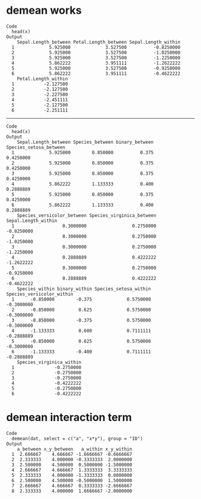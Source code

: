# demean works

    Code
      head(x)
    Output
        Sepal.Length_between Petal.Length_between Sepal.Length_within
      1             5.925000             3.527500          -0.8250000
      2             5.925000             3.527500          -1.0250000
      3             5.925000             3.527500          -1.2250000
      4             5.862222             3.951111          -1.2622222
      5             5.925000             3.527500          -0.9250000
      6             5.862222             3.951111          -0.4622222
        Petal.Length_within
      1           -2.127500
      2           -2.127500
      3           -2.227500
      4           -2.451111
      5           -2.127500
      6           -2.251111

---

    Code
      head(x)
    Output
        Sepal.Length_between Species_between binary_between Species_setosa_between
      1             5.925000        0.850000          0.375              0.4250000
      2             5.925000        0.850000          0.375              0.4250000
      3             5.925000        0.850000          0.375              0.4250000
      4             5.862222        1.133333          0.400              0.2888889
      5             5.925000        0.850000          0.375              0.4250000
      6             5.862222        1.133333          0.400              0.2888889
        Species_versicolor_between Species_virginica_between Sepal.Length_within
      1                  0.3000000                 0.2750000          -0.8250000
      2                  0.3000000                 0.2750000          -1.0250000
      3                  0.3000000                 0.2750000          -1.2250000
      4                  0.2888889                 0.4222222          -1.2622222
      5                  0.3000000                 0.2750000          -0.9250000
      6                  0.2888889                 0.4222222          -0.4622222
        Species_within binary_within Species_setosa_within Species_versicolor_within
      1      -0.850000        -0.375             0.5750000                -0.3000000
      2      -0.850000         0.625             0.5750000                -0.3000000
      3      -0.850000        -0.375             0.5750000                -0.3000000
      4      -1.133333         0.600             0.7111111                -0.2888889
      5      -0.850000         0.625             0.5750000                -0.3000000
      6      -1.133333        -0.400             0.7111111                -0.2888889
        Species_virginica_within
      1               -0.2750000
      2               -0.2750000
      3               -0.2750000
      4               -0.4222222
      5               -0.2750000
      6               -0.4222222

# demean interaction term

    Code
      demean(dat, select = c("a", "x*y"), group = "ID")
    Output
        a_between x_y_between   a_within x_y_within
      1  2.666667    4.666667 -1.6666667 -0.6666667
      2  2.333333    4.000000 -0.3333333  2.0000000
      3  2.500000    4.500000  0.5000000 -1.5000000
      4  2.666667    4.666667  1.3333333  3.3333333
      5  2.333333    4.000000 -1.3333333  0.0000000
      6  2.500000    4.500000 -0.5000000  1.5000000
      7  2.666667    4.666667  0.3333333 -2.6666667
      8  2.333333    4.000000  1.6666667 -2.0000000

